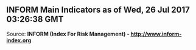 ## INFORM Main Indicators as of Wed, 26 Jul 2017 03:26:38 GMT

Source: **INFORM (Index For Risk Management) - http://www.inform-index.org**